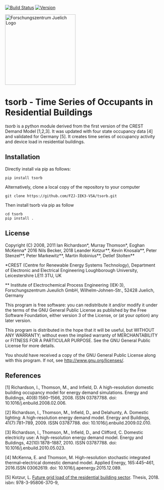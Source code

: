 [![Build Status](https://img.shields.io/gitlab/pipeline/l-kotzur/tsorb/master.svg)](https://gitlab.com/l-kotzur/tsorb/pipelines)
[![Version](https://img.shields.io/pypi/v/tsorb.svg)](https://pypi.python.org/pypi/tsorb)


<a href="https://www.fz-juelich.de/iek/iek-3/EN/Home/home_node.html"><img src="https://www.fz-juelich.de/SharedDocs/Bilder/INM/INM-1/EN/FZj_Logo.jpg?__blob=normal" alt="Forschungszentrum Juelich Logo" width="230px"></a> 


# tsorb - Time Series of Occupants in Residential Buildings 

*tsorb* is a python module derived from the first version of the CREST Demand Model [1,2,3]. It was updated with four state occupancy data [4] and validated for Germany [5]. It creates time series of occupancy activity and device load in residential buildings.

## Installation
Directly install via pip as follows:

	pip install tsorb

Alternatively, clone a local copy of the repository to your computer

	git clone https://github.com/FZJ-IEK3-VSA/tsorb.git
	
Then install tsorb via pip as follow
	
	cd tsorb
	pip install . 


## License

Copyright (C) 2008, 2011 Ian Richardson*, Murray Thomson*, Eoghan McKenna*
   2016 Nils Becker, 2018 Leander Kotzur**, Kevin Knosala**, Peter Stenzel**, Peter Markewitz**, Martin Robinius**, Detlef Stolten**

   *CREST (Centre for Renewable Energy Systems Technology),
   Department of Electronic and Electrical Engineering
   Loughborough University, Leicestershire LE11 3TU, UK

   ** Institute of Electrochemical Process Engineering (IEK-3), Forschungszentrum Jueulich GmbH, Wilhelm-Johnen-Str., 52428 Juelich, Germany

   This program is free software: you can redistribute it and/or modify
   it under the terms of the GNU General Public License as published by
   the Free Software Foundation, either version 3 of the License, or
   (at your option) any later version.

   This program is distributed in the hope that it will be useful,
   but WITHOUT ANY WARRANTY; without even the implied warranty of
   MERCHANTABILITY or FITNESS FOR A PARTICULAR PURPOSE.  See the
   GNU General Public License for more details.

   You should have received a copy of the GNU General Public License
   along with this program.  If not, see <http://www.gnu.org/licenses/>.


## References

[1] Richardson, I., Thomson, M., and Infield, D. A high-resolution domestic building occupancy model for energy demand simulations. Energy and Buildings, 40(8):1560–1566, 2008. ISSN 03787788. doi: 10.1016/j.enbuild.2008.02.006.

[2] Richardson, I., Thomson, M., Infield, D., and Delahunty, A. Domestic lighting: A high-resolution energy demand model. Energy and Buildings, 41(7):781–789, 2009. ISSN 03787788. doi: 10.1016/j.enbuild.2009.02.010.

[3] Richardson, I., Thomson, M., Infield, D., and Clifford, C. Domestic electricity use: A high-resolution energy demand model. Energy and Buildings, 42(10):1878–1887, 2010. ISSN 03787788. doi: 10.1016/j.enbuild.2010.05.023.

[4] McKenna, E. and Thomson, M. High-resolution stochastic integrated thermal–electrical domestic demand model. Applied Energy, 165:445–461, 2016.ISSN 03062619. doi: 10.1016/j.apenergy.2015.12.089.

[5] Kotzur, L. [Future grid load of the residential building sector](http://juser.fz-juelich.de/record/858675). Thesis, 2018. isbn: 978-3-95806-370-9,

